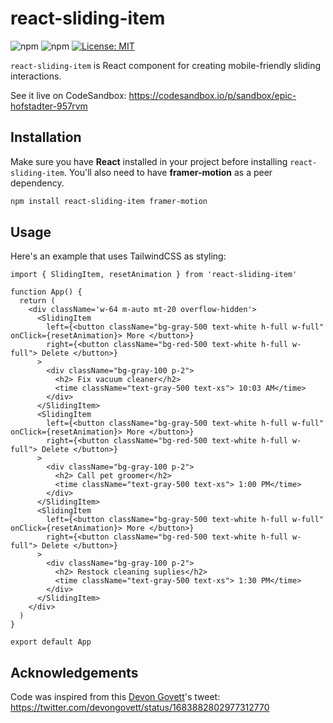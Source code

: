 # react-sliding-item

![npm](https://img.shields.io/npm/v/react-sliding-item) ![npm](https://img.shields.io/npm/dt/react-sliding-item) [![License: MIT](https://img.shields.io/badge/License-MIT-yellow.svg)](https://opensource.org/licenses/MIT)

`react-sliding-item` is React component for creating mobile-friendly sliding interactions.


See it live on CodeSandbox: https://codesandbox.io/p/sandbox/epic-hofstadter-957rvm

## Installation

Make sure you have **React** installed in your project before installing `react-sliding-item`. You'll also need to have **framer-motion** as a peer dependency.

```bash
npm install react-sliding-item framer-motion
```

## Usage

Here's an example that uses TailwindCSS as styling:

```tsx
import { SlidingItem, resetAnimation } from 'react-sliding-item'

function App() {
  return (
    <div className='w-64 m-auto mt-20 overflow-hidden'>
      <SlidingItem
        left={<button className="bg-gray-500 text-white h-full w-full" onClick={resetAnimation}> More </button>}
        right={<button className="bg-red-500 text-white h-full w-full"> Delete </button>}
      >
        <div className="bg-gray-100 p-2">
          <h2> Fix vacuum cleaner</h2>
          <time className="text-gray-500 text-xs"> 10:03 AM</time>
        </div>
      </SlidingItem>
      <SlidingItem
        left={<button className="bg-gray-500 text-white h-full w-full" onClick={resetAnimation}> More </button>}
        right={<button className="bg-red-500 text-white h-full w-full"> Delete </button>}
      >
        <div className="bg-gray-100 p-2">
          <h2> Call pet groomer</h2>
          <time className="text-gray-500 text-xs"> 1:00 PM</time>
        </div>
      </SlidingItem>
      <SlidingItem
        left={<button className="bg-gray-500 text-white h-full w-full" onClick={resetAnimation}> More </button>}
        right={<button className="bg-red-500 text-white h-full w-full"> Delete </button>}
      >
        <div className="bg-gray-100 p-2">
          <h2> Restock cleaning suplies</h2>
          <time className="text-gray-500 text-xs"> 1:30 PM</time>
        </div>
      </SlidingItem>
    </div>
  )
}

export default App
```

## Acknowledgements

Code was inspired from this [Devon Govett](https://twitter.com/devongovett)'s tweet: https://twitter.com/devongovett/status/1683882802977312770
